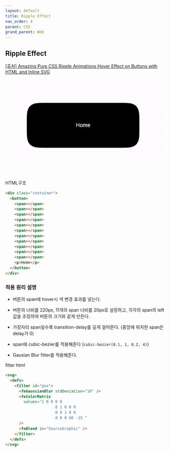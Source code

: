 ```yaml
---
layout: default
title: Ripple Effect
nav_order: 4
parent: CSS
grand_parent: Web
---
```


## Ripple Effect

[[출처] Amazing Pure CSS Ripple Animations Hover Effect on Buttons with HTML and Inline SVG](https://youtu.be/64NUjdMjEyw)

![result](./img/05/01.gif)

HTML구조

```html
<div class="container">
  <button>
    <span></span>
    <span></span>
    <span></span>
    <span></span>
    <span></span>
    <span></span>
    <span></span>
    <span></span>
    <span></span>
    <span></span>
    <span></span>
    <p>Home</p>
  </button>
</div>
```

### 적용 원리 설명

- 버튼의 span에 hover시 색 변경 효과를 넣는다.

- 버튼의 너비를 220px, 11개의 span 너비를 20px로 설정하고, 각각의 span의 left값을 조정하여 버튼의 크기와 같게 만든다.

- 가장자리 span일수록 transition-delay를 길게 걸어준다. (중앙에 위치한 span은 delay가 0)

- span에 cubic-bezier를 적용해준다 (`cubic-bezier(0.1, 1, 0.2, 4)`)

- Gausian Blur filter를 적용해준다.

filter html

```html
<svg>
  <defs>
    <filter id="goo">
      <feGaussianBlur stdDeviation="10" />
      <feColorMatrix
        values="1 0 0 0 0
                      0 1 0 0 0
                      0 0 1 0 0
                      0 0 0 60 -15 "
      />
      <feBlend in="SourceGraphic" />
    </filter>
  </defs>
</svg>
```
